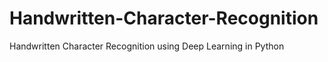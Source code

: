 # Handwritten-Character-Recognition
Handwritten Character Recognition using Deep Learning in Python
